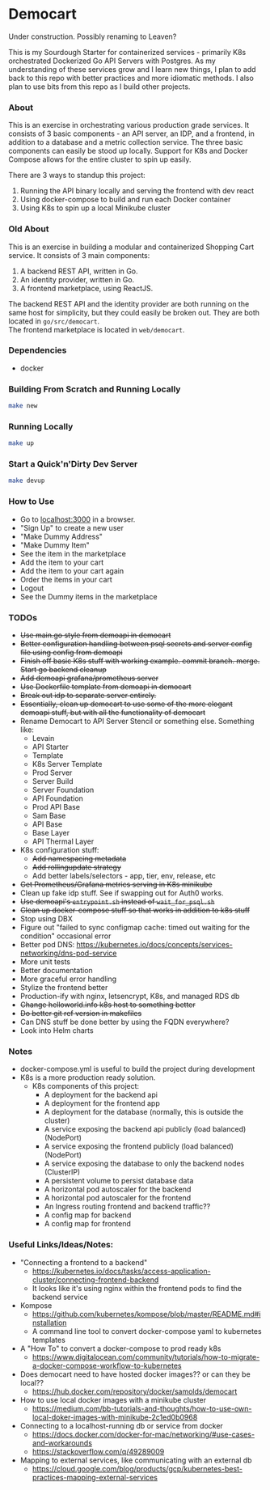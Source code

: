 # Democart

Under construction. Possibly renaming to Leaven?

This is my Sourdough Starter for containerized services - primarily K8s
orchestrated Dockerized Go API Servers with Postgres. As my understanding of
these services grow and I learn new things, I plan to add back to this repo
with better practices and more idiomatic methods. I also plan to use bits from
this repo as I build other projects.


### About

This is an exercise in orchestrating various production grade services. It
consists of 3 basic components - an API server, an IDP, and a frontend, in
addition to a database and a metric collection service. The three basic
components can easily be stood up locally. Support for K8s and Docker Compose
allows for the entire cluster to spin up easily.

There are 3 ways to standup this project:
1. Running the API binary locally and serving the frontend with dev react
2. Using docker-compose to build and run each Docker container
3. Using K8s to spin up a local Minikube cluster


### Old About

This is an exercise in building a modular and containerized Shopping Cart
service. It consists of 3 main components:

1. A backend REST API, written in Go.
2. An identity provider, written in Go.
3. A frontend marketplace, using ReactJS.

The backend REST API and the identity provider are both running on the same
host for simplicity, but they could easily be broken out. They are both located
in `go/src/democart`.  
The frontend marketplace is located in `web/democart`.


### Dependencies

- docker


### Building From Scratch and Running Locally

```sh
make new
```


### Running Locally

```sh
make up
```


### Start a Quick'n'Dirty Dev Server

```sh
make devup
```


### How to Use

- Go to [localhost:3000](http://localhost:3000) in a browser.
- "Sign Up" to create a new user
- "Make Dummy Address"
- "Make Dummy Item"
- See the item in the marketplace
- Add the item to your cart
- Add the item to your cart again
- Order the items in your cart
- Logout
- See the Dummy items in the marketplace


### TODOs

- ~~Use main.go style from demoapi in democart~~
- ~~Better configuration handling between psql secrets and server config file
  using config from demoapi~~
- ~~Finish off basic K8s stuff with working example. commit branch. merge. Start
  go backend cleanup~~
- ~~Add demoapi grafana/prometheus server~~
- ~~Use Dockerfile template from demoapi in democart~~
- ~~Break out idp to separate server entirely.~~
- ~~Essentially, clean up democart to use some of the more elogant demoapi stuff,
  but with all the functionality of democart~~
- Rename Democart to API Server Stencil or something else. Something like:
   - Levain
   - API Starter
   - Template
   - K8s Server Template
   - Prod Server
   - Server Build
   - Server Foundation
   - API Foundation
   - Prod API Base
   - Sam Base
   - API Base
   - Base Layer
   - API Thermal Layer
- K8s configuration stuff:
   - ~~Add namespacing metadata~~
   - ~~Add rollingupdate strategy~~
   - Add better labels/selectors - app, tier, env, release, etc
- ~~Get Prometheus/Grafana metrics serving in K8s minikube~~
- Clean up fake idp stuff. See if swapping out for Auth0 works.
- ~~Use demoapi's `entrypoint.sh` instead of `wait_for_psql.sh`~~
- ~~Clean up docker-compose stuff so that works in addition to k8s stuff~~
- Stop using DBX
- Figure out "failed to sync configmap cache: timed out waiting for the
  condition" occasional error
- Better pod DNS:
    https://kubernetes.io/docs/concepts/services-networking/dns-pod-service
- More unit tests
- Better documentation
- More graceful error handling
- Stylize the frontend better
- Production-ify with nginx, letsencrypt, K8s, and managed RDS db
- ~~Change helloworld.info k8s host to something better~~
- ~~Do better git ref version in makefiles~~
- Can DNS stuff be done better by using the FQDN everywhere?
- Look into Helm charts


### Notes

- docker-compose.yml is useful to build the project during development
- K8s is a more production ready solution.
  - K8s components of this project:
    - A deployment for the backend api
    - A deployment for the frontend app
    - A deployment for the database (normally, this is outside the cluster)
    - A service exposing the backend api publicly (load balanced) (NodePort)
    - A service exposing the frontend publicly (load balanced) (NodePort)
    - A service exposing the database to only the backend nodes (ClusterIP)
    - A persistent volume to persist database data
    - A horizontal pod autoscaler for the backend
    - A horizontal pod autoscaler for the frontend
    - An Ingress routing frontend and backend traffic??
    - A config map for backend
    - A config map for frontend


### Useful Links/Ideas/Notes:
- "Connecting a frontend to a backend"
  - https://kubernetes.io/docs/tasks/access-application-cluster/connecting-frontend-backend
  - It looks like it's using nginx within the frontend pods to find the backend service
- Kompose
  - https://github.com/kubernetes/kompose/blob/master/README.md#installation
  - A command line tool to convert docker-compose yaml to kubernetes templates
- A "How To" to convert a docker-compose to prod ready k8s
  - https://www.digitalocean.com/community/tutorials/how-to-migrate-a-docker-compose-workflow-to-kubernetes
- Does democart need to have hosted docker images?? or can they be local??
  - https://hub.docker.com/repository/docker/samolds/democart
- How to use local docker images with a minikube cluster
  - https://medium.com/bb-tutorials-and-thoughts/how-to-use-own-local-doker-images-with-minikube-2c1ed0b0968
- Connecting to a localhost-running db or service from docker
  - https://docs.docker.com/docker-for-mac/networking/#use-cases-and-workarounds
  - https://stackoverflow.com/q/49289009
- Mapping to external services, like communicating with an external db
  - https://cloud.google.com/blog/products/gcp/kubernetes-best-practices-mapping-external-services
